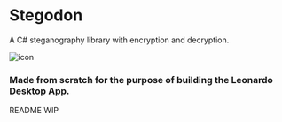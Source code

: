 # Stegodon
A C# steganography library with encryption and decryption.



![icon](https://github.com/2alf/Stegodon/assets/113948114/19a39ef0-98a8-477c-8657-8dc4412f13fa)


### Made from scratch for the purpose of building the Leonardo Desktop App.

README WIP
